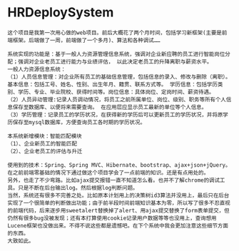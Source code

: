 # HRDeploySystem
    这个项目是我第一次用心做的web项目。前后大概花了两个月时间，包括学习新框架(主要是前端框架。后端做了一周，前端做了一个多月)、算法和各种调试……
    
    系统实现的功能是：基于一般人力资源管理信息系统，强调对企业新应聘的员工进行智能岗位分配；强调对企业老员工进行能力与业绩评估， 以此决定老员工的升降离职与薪资水平。
    一般人力资源信息系统：
    （1）人员信息管理：对企业所有员工的基础信息管理，包括信息的录入、修改与删除（离职）。基本信息：包括工号、姓名、性别、出生年月、籍贯、联系方式等。 学历信息：包括学历类别、学历、专业、毕业院校、获得时间等。岗位信息：具体岗位、定岗时间、薪资待遇。
    （2）人员异动管理:记录人员调动情况，将员工之前所属单位、岗位、级别、职务等所有个人信息保存至数据库、以便将来需要查询。 在应用层应显示员工最新的单位等个人信息。
    （3）学历管理：记录员工的学历状况，在获得新的学历后可以更新员工的学历状况，并将原学历保存至mysql数据库，方便查询员工各时期的学历状况。

    本系统新增模块：智能匹配模块
    （1）、企业新员工的智能匹配
    （2）、企业老员工的评估与升迁
    
    使用到的技术：Spring、Spring MVC、Hibernate、bootstrap、ajax+json+jQuery。在之前前端零基础的情况下通过做这个项目学会了一点前端的知识。还是有点用处的。
    另外，也走了不少弯路。比如ajax提交报错一直不知道怎么看。也并不了解chrome的调试工具。只是不断在后台输出log。然后根据log判断问题。
    当然，系统还有很多不完善之处。比如原本计划用上的决策树id3算法并没用上，最后只在后台实现了一个很简单的判断做出功能；由于前半段时间前端知识基本为零，所以写了很多不忍直视的前端代码，后来逐步用sweetalert替换掉了alert、用ajax提交替换了form表单提交，但仍然有很多bug没被发现；还有本打算使用cookie记录用户数据等等也没用上，查询想用Lucene框架也没做出来。不得不说这些都是遗憾吧。在下个系统中我会更加注意这些细节方面的东西。
    大致如此。
